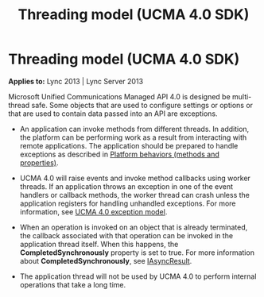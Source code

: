 ﻿---
title: Threading model (UCMA 4.0 SDK)
TOCTitle: Threading model
ms:assetid: abdf2e3d-c235-4ff9-b8b0-9b709e7b22f8
ms:mtpsurl: https://msdn.microsoft.com/en-us/library/Dn466080(v=office.15)
ms:contentKeyID: 57103186
ms.date: 07/25/2014
mtps_version: v=office.15
---

# Threading model (UCMA 4.0 SDK)


**Applies to:** Lync 2013 | Lync Server 2013

Microsoft Unified Communications Managed API 4.0 is designed be multi-thread safe. Some objects that are used to configure settings or options or that are used to contain data passed into an API are exceptions.

  - An application can invoke methods from different threads. In addition, the platform can be performing work as a result from interacting with remote applications. The application should be prepared to handle exceptions as described in [Platform behaviors (methods and properties)](platform-behaviors-methods-and-properties.md).

  - UCMA 4.0 will raise events and invoke method callbacks using worker threads. If an application throws an exception in one of the event handlers or callback methods, the worker thread can crash unless the application registers for handling unhandled exceptions. For more information, see [UCMA 4.0 exception model](ucma-4-0-exception-model.md).

  - When an operation is invoked on an object that is already terminated, the callback associated with that operation can be invoked in the application thread itself. When this happens, the **CompletedSynchronously** property is set to true. For more information about **CompletedSynchronously**, see [IAsyncResult](http://msdn2.microsoft.com/en-us/library/ft8a6455).

  - The application thread will not be used by UCMA 4.0 to perform internal operations that take a long time.

